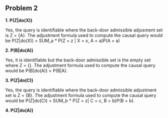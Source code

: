 ## Problem 2

**1. P(Z|do(X))**

Yes, the query is identifiable where the back-door admissible adjusment set is Z = {A}. The adjustment formula used to compute the causal query would be P(Z|do(X)) = SUM_a * P(Z = z | X = x, A = a)P(A = a)

**2. P(B|do(A))**

Yes, it is identifiable but the back-door admissible set is the empty set where Z = {}. The adjustment formula used to compute the causal query would be P(B|do(A)) = P(B|A).

**3. P(Z|do(C))**

Yes, the query is identifiable where the back-door admissible adjustment set is Z = {B}. The adjustment formula used to compute the causal query would be P(Z|do(C)) = SUM_b * P(Z = z| C = c, B = b)P(B = b).

**4. P(Z|do(A))**

